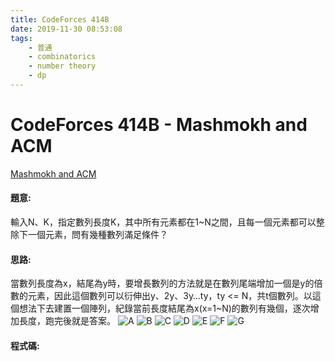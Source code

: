 ```yaml
---
title: CodeForces 414B
date: 2019-11-30 08:53:08
tags:
    - 普通
    - combinatorics
    - number theory
    - dp
---
```

# CodeForces 414B - Mashmokh and ACM
[Mashmokh and ACM](http://codeforces.com/problemset/problem/414/B)


#### 題意:
輸入N、K，指定數列長度K，其中所有元素都在1~N之間，且每一個元素都可以整除下一個元素，問有幾種數列滿足條件？
<!-- more -->
#### 思路:
當數列長度為x，結尾為y時，要增長數列的方法就是在數列尾端增加一個是y的倍數的元素，因此這個數列可以衍伸出y、2y、3y…ty，ty <= N，共t個數列。以這個想法下去建置一個陣列，紀錄當前長度結尾為x(x=1~N)的數列有幾個，逐次增加長度，跑完後就是答案。
![A](A.PNG)
![B](B.PNG)
![C](C.PNG)
![D](D.PNG)
![E](E.PNG)
![F](F.PNG)
![G](G.PNG)

#### 程式碼:
<script src="https://gist.github.com/Daviswww/4c631d92b0f0aec4e4e887ca67ded26a.js"></script>